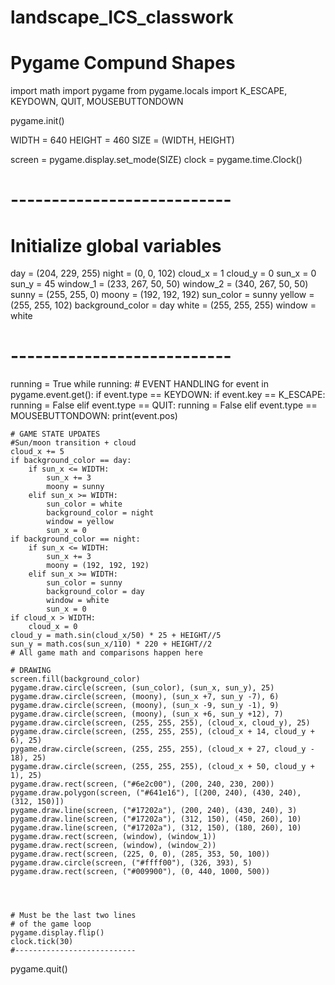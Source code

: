 # landscape_ICS_classwork
# Pygame Compund Shapes
import math
import pygame
from pygame.locals import K_ESCAPE, KEYDOWN, QUIT, MOUSEBUTTONDOWN


pygame.init()

WIDTH = 640
HEIGHT = 460
SIZE = (WIDTH, HEIGHT)

screen = pygame.display.set_mode(SIZE)
clock = pygame.time.Clock()

# ---------------------------
# Initialize global variables
day = (204, 229, 255)
night = (0, 0, 102)
cloud_x = 1
cloud_y = 0
sun_x = 0
sun_y = 45
window_1 = (233, 267, 50, 50)
window_2 = (340, 267, 50, 50)
sunny = (255, 255, 0)
moony = (192, 192, 192)
sun_color = sunny
yellow =(255, 255, 102)
background_color = day
white = (255, 255, 255)
window = white
# ---------------------------

running = True
while running:
    # EVENT HANDLING
    for event in pygame.event.get():
        if event.type == KEYDOWN:
            if event.key == K_ESCAPE:
                running = False
        elif event.type == QUIT:
            running = False
        elif event.type == MOUSEBUTTONDOWN:
            print(event.pos)

    # GAME STATE UPDATES
    #Sun/moon transition + cloud
    cloud_x += 5
    if background_color == day:
        if sun_x <= WIDTH:
            sun_x += 3
            moony = sunny
        elif sun_x >= WIDTH:
            sun_color = white
            background_color = night
            window = yellow
            sun_x = 0
    if background_color == night:
        if sun_x <= WIDTH:
            sun_x += 3
            moony = (192, 192, 192)
        elif sun_x >= WIDTH:
            sun_color = sunny
            background_color = day
            window = white
            sun_x = 0
    if cloud_x > WIDTH:
        cloud_x = 0
    cloud_y = math.sin(cloud_x/50) * 25 + HEIGHT//5
    sun_y = math.cos(sun_x/110) * 220 + HEIGHT//2
    # All game math and comparisons happen here

    # DRAWING
    screen.fill(background_color)
    pygame.draw.circle(screen, (sun_color), (sun_x, sun_y), 25)
    pygame.draw.circle(screen, (moony), (sun_x +7, sun_y -7), 6)
    pygame.draw.circle(screen, (moony), (sun_x -9, sun_y -1), 9)
    pygame.draw.circle(screen, (moony), (sun_x +6, sun_y +12), 7)
    pygame.draw.circle(screen, (255, 255, 255), (cloud_x, cloud_y), 25) 
    pygame.draw.circle(screen, (255, 255, 255), (cloud_x + 14, cloud_y + 6), 25)
    pygame.draw.circle(screen, (255, 255, 255), (cloud_x + 27, cloud_y - 18), 25)
    pygame.draw.circle(screen, (255, 255, 255), (cloud_x + 50, cloud_y + 1), 25)
    pygame.draw.rect(screen, ("#6e2c00"), (200, 240, 230, 200))
    pygame.draw.polygon(screen, ("#641e16"), [(200, 240), (430, 240), (312, 150)])
    pygame.draw.line(screen, ("#17202a"), (200, 240), (430, 240), 3)
    pygame.draw.line(screen, ("#17202a"), (312, 150), (450, 260), 10)
    pygame.draw.line(screen, ("#17202a"), (312, 150), (180, 260), 10)
    pygame.draw.rect(screen, (window), (window_1))
    pygame.draw.rect(screen, (window), (window_2))
    pygame.draw.rect(screen, (225, 0, 0), (285, 353, 50, 100))
    pygame.draw.circle(screen, ("#ffff00"), (326, 393), 5)
    pygame.draw.rect(screen, ("#009900"), (0, 440, 1000, 500))
    
    


    # Must be the last two lines
    # of the game loop
    pygame.display.flip()
    clock.tick(30)
    #---------------------------


pygame.quit()
